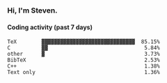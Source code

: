 ### Hi, I'm Steven.

#### Coding activity (past 7 days)
```
TeX        ▓▓▓▓▓▓▓▓▓▓▓▓▓▓▓▓▓▓▓▓▓▓▓▓▓▓▓▓▓▓  85.15%
C          ▓▓                               5.84%
other      ▓                                3.73%
BibTeX                                      2.53%
C++                                         1.38%
Text only                                   1.36%
```
